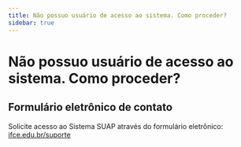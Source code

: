 ```yaml
---
title: Não possuo usuário de acesso ao sistema. Como proceder?
sidebar: true
---
```


# Não possuo usuário de acesso ao sistema. Como proceder?

## Formulário eletrônico de contato

Solicite acesso ao Sistema SUAP através do formulário eletrônico: 
[ifce.edu.br/suporte](https://ifce.edu.br/centraldeatendimento)